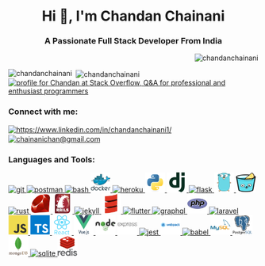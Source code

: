 <h1 align="center">Hi 👋, I'm Chandan Chainani</h1>
<h3 align="center">A Passionate Full Stack Developer From India</h3>
<p align="right">
  <img src="https://komarev.com/ghpvc/?username=chandanchainani&label=Profile%20views&color=0e75b6&style=flat" alt="chandanchainani" />
</p>
<!--
<p align="left">
  <a href="https://github.com/ryo-ma/github-profile-trophy">
    <img src="https://github-profile-trophy.vercel.app/?username=chandanchainani&theme=algolia" alt="chandanchainani" />
  </a>
</p>
-->
<span>
  <img align="left" src="https://github-readme-stats.vercel.app/api/top-langs/?username=chandanchainani&hide=javascript,html,css,php,vue,scss&show_icons=true&locale=en&layout=compact&theme=algolia" alt="chandanchainani" />
</span>
<span>&nbsp;
  <img align="center" width="424" src="https://github-readme-stats.vercel.app/api?username=chandanchainani&show_icons=true&locale=en&card_width=42&theme=algolia" alt="chandanchainani" />
</span>
<span>&nbsp;&nbsp;&nbsp;&nbsp;&nbsp;&nbsp;&nbsp;&nbsp;&nbsp;
  <a href="https://stackoverflow.com/users/14475852/chandan">
    <img src="https://stackoverflow.com/users/flair/14475852.png?theme=dark" width="208" height="58" alt="profile for Chandan at Stack Overflow, Q&amp;A for professional and enthusiast programmers" title="profile for Chandan at Stack Overflow, Q&amp;A for professional and enthusiast programmers">
  </a>
</span>
<h3 align="left">Connect with me:</h3>
<p align="left">
<!--
  <a href="https://linkedin.com/in/chandanchainani1" target="blank">
    <img align="center" src="https://cdn.jsdelivr.net/npm/simple-icons@3.0.1/icons/linkedin.svg" alt="chandanchainani1" height="30" width="40" />
  </a>
  <a href="https://stackoverflow.com/users/14475852" target="blank">
    <img align="center" src="https://cdn.jsdelivr.net/npm/simple-icons@3.0.1/icons/stackoverflow.svg" alt="14475852" height="30" width="40" />
  </a>
-->
  <a href="https://www.linkedin.com/in/chandanchainani1/" target="blank">
    <img align="center" src="https://img.shields.io/badge/-ChandanChainani-blue?style=flat-square&logo=Linkedin&logoColor=white" alt="https://www.linkedin.com/in/chandanchainani1/" />
  </a>
  <a href="mailto:chainanichan@gmail.com" target="blank">
    <img align="center" src="https://img.shields.io/badge/chainanichan@gmail.com-red?style=flat-square&logo=Gmail&logoColor=white" alt="chainanichan@gmail.com" />
  </a>
<!--
  <a href="https://stackoverflow.com/users/14475852/chandan?tab=profile" target="blank">
    <img align="center" alt="https://stackoverflow.com/users/14475852/chandan" src="https://img.shields.io/stackexchange/stackoverflow/r/14475852?label=StackOverflow&logo=stackoverflow">
    </a>
-->
</p>

<h3 align="left">Languages and Tools:</h3>
<p align="left">
  <a href="https://git-scm.com/" target="_blank">
    <img src="https://www.vectorlogo.zone/logos/git-scm/git-scm-icon.svg" alt="git" width="40" height="40"/>
  </a>
  <a href="https://postman.com" target="_blank">
    <img src="https://www.vectorlogo.zone/logos/getpostman/getpostman-icon.svg" alt="postman" width="40" height="40"/>
  </a>
  <a href="https://www.gnu.org/software/bash/" target="_blank">
    <img src="https://www.vectorlogo.zone/logos/gnu_bash/gnu_bash-icon.svg" alt="bash" width="40" height="40"/>
  </a>
  <a href="https://www.docker.com/" target="_blank">
    <img src="https://raw.githubusercontent.com/devicons/devicon/master/icons/docker/docker-original-wordmark.svg" alt="docker" width="40" height="40"/>
  </a>
  <a href="https://heroku.com" target="_blank">
    <img src="https://www.vectorlogo.zone/logos/heroku/heroku-icon.svg" alt="heroku" width="40" height="40"/>
  </a>
  <a href="https://www.python.org" target="_blank">
    <img src="https://raw.githubusercontent.com/devicons/devicon/master/icons/python/python-original.svg" alt="python" width="40" height="40"/>
  </a>
  <a href="https://www.djangoproject.com/" target="_blank">
    <img src="https://raw.githubusercontent.com/devicons/devicon/master/icons/django/django-plain.svg" alt="django" width="40" height="40"/>
  </a>
  <a href="https://flask.palletsprojects.com/" target="_blank">
    <img src="https://www.vectorlogo.zone/logos/pocoo_flask/pocoo_flask-icon.svg" alt="flask" width="40" height="40"/>
  </a>
  <a href="https://golang.org" target="_blank">
    <img src="https://raw.githubusercontent.com/devicons/devicon/master/icons/go/go-original.svg" alt="go" width="40" height="40"/>
  </a>
  <a href="https://gin-gonic.com/" target="_blank">
    <img src="https://raw.githubusercontent.com/gin-gonic/logo/master/color.svg" alt="gin" width="40" height="40"/>
  </a>
  <a href="https://www.rust-lang.org" target="_blank">
    <img src="https://www.vectorlogo.zone/logos/rust-lang/rust-lang-icon.svg" alt="rust" width="40" height="40"/>
  </a>
  <a href="https://www.ruby-lang.org/en/" target="_blank">
    <img src="https://raw.githubusercontent.com/devicons/devicon/master/icons/ruby/ruby-original.svg" alt="ruby" width="40" height="40"/>
  </a>
  <a href="https://rubyonrails.org" target="_blank">
    <img src="https://raw.githubusercontent.com/devicons/devicon/master/icons/rails/rails-original-wordmark.svg" alt="rails" width="40" height="40"/>
  </a>
  <a href="https://jekyllrb.com/" target="_blank">
    <img src="https://www.vectorlogo.zone/logos/jekyllrb/jekyllrb-icon.svg" alt="jekyll" width="40" height="40"/>
  </a>
  <a href="https://www.scala-lang.org" target="_blank">
    <img src="https://raw.githubusercontent.com/devicons/devicon/master/icons/scala/scala-original.svg" alt="scala" width="40" height="40"/>
  </a>
  <a href="https://flutter.dev" target="_blank">
    <img src="https://www.vectorlogo.zone/logos/flutterio/flutterio-icon.svg" alt="flutter" width="40" height="40"/>
  </a>
  <a href="https://graphql.org" target="_blank">
    <img src="https://www.vectorlogo.zone/logos/graphql/graphql-icon.svg" alt="graphql" width="40" height="40"/>
  </a>
  <a href="https://www.php.net" target="_blank">
    <img src="https://raw.githubusercontent.com/devicons/devicon/master/icons/php/php-original.svg" alt="php" width="40" height="40"/>
  </a>
  <a href="https://laravel.com/" target="_blank">
    <img src="https://www.vectorlogo.zone/logos/laravel/laravel-icon.svg" alt="laravel" width="40" height="40"/>
  </a>
  <a href="https://developer.mozilla.org/en-US/docs/Web/JavaScript" target="_blank">
    <img src="https://raw.githubusercontent.com/devicons/devicon/master/icons/javascript/javascript-original.svg" alt="javascript" width="40" height="40"/>
  </a>
  <a href="https://www.typescriptlang.org/" target="_blank">
    <img src="https://raw.githubusercontent.com/devicons/devicon/master/icons/typescript/typescript-original.svg" alt="typescript" width="40" height="40"/>
  </a>
  <a href="https://reactjs.org/" target="_blank">
    <img src="https://raw.githubusercontent.com/devicons/devicon/master/icons/react/react-original-wordmark.svg" alt="react" width="40" height="40"/>
  </a>
  <a href="https://vuejs.org/" target="_blank">
    <img src="https://raw.githubusercontent.com/devicons/devicon/master/icons/vuejs/vuejs-original-wordmark.svg" alt="vuejs" width="40" height="40"/>
  </a>
  <a href="https://nodejs.org" target="_blank">
    <img src="https://raw.githubusercontent.com/devicons/devicon/master/icons/nodejs/nodejs-original-wordmark.svg" alt="nodejs" width="40" height="40"/>
  </a>
  <a href="https://expressjs.com" target="_blank">
    <img src="https://raw.githubusercontent.com/devicons/devicon/master/icons/express/express-original-wordmark.svg" alt="express" width="40" height="40"/>
  </a>
  <a href="https://jestjs.io" target="_blank">
    <img src="https://www.vectorlogo.zone/logos/jestjsio/jestjsio-icon.svg" alt="jest" width="40" height="40"/>
  </a>
  <a href="https://webpack.js.org" target="_blank">
    <img src="https://raw.githubusercontent.com/devicons/devicon/d00d0969292a6569d45b06d3f350f463a0107b0d/icons/webpack/webpack-original-wordmark.svg" alt="webpack" width="40" height="40"/>
  </a>
  <a href="https://babeljs.io/" target="_blank">
    <img src="https://www.vectorlogo.zone/logos/babeljs/babeljs-icon.svg" alt="babel" width="40" height="40"/>
  </a>
  <a href="https://www.mysql.com/" target="_blank">
    <img src="https://raw.githubusercontent.com/devicons/devicon/master/icons/mysql/mysql-original-wordmark.svg" alt="mysql" width="40" height="40"/>
  </a>
  <a href="https://www.postgresql.org" target="_blank">
    <img src="https://raw.githubusercontent.com/devicons/devicon/master/icons/postgresql/postgresql-original-wordmark.svg" alt="postgresql" width="40" height="40"/>
  </a>
  <a href="https://www.mongodb.com/" target="_blank">
    <img src="https://raw.githubusercontent.com/devicons/devicon/master/icons/mongodb/mongodb-original-wordmark.svg" alt="mongodb" width="40" height="40"/>
  </a>
  <a href="https://www.sqlite.org/" target="_blank">
    <img src="https://www.vectorlogo.zone/logos/sqlite/sqlite-icon.svg" alt="sqlite" width="40" height="40"/>
  </a>
  <a href="https://redis.io" target="_blank">
    <img src="https://raw.githubusercontent.com/devicons/devicon/master/icons/redis/redis-original-wordmark.svg" alt="redis" width="40" height="40"/>
  </a>
</p>
<!--
  <p>&nbsp;
    <a href="https://stackoverflow.com/users/14475852/chandan?tab=profile" target="blank">
      <img align="center" width="354" src="https://readme-components.vercel.app/api?component=stackoverflow&stackoverflowid=14475852&theme=dark" alt="chandanchainani" />
    </a>
  </p>
  <p>
    <img align="center" src="https://github-readme-streak-stats.herokuapp.com/?user=chandanchainani&" alt="chandanchainani" />
  </p>
-->

